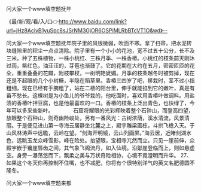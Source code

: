 问大家一个www填空题抚年

《最/新/观/看/入/口👉http://www.baidu.com/link?url=jHz8AcivB1yuSpc8sJSrNM3GjOR6OSPiMLRbBTcVT1O&wd》--

问大家一个www填空题抚年院子里的风很微弱，吹面不寒。拿了扫帚，把水泥砖块缝隙里的积尘一点点清除。院子里有一个小小的花池，宽不过五十公分，长不及三米。种了五株植物，一株小桃红、三株月季、一株香椿。小桃红的枝条前天刚沐过雨，紫红色，油汪汪的，芽苞也渐鼓了。它的花期在大约在五月，密密匝匝的花朵，重重叠叠的花瓣，附枝攀杈，一树明艳妩媚。月季的枝条越冬时被剪掉，现在还是不起眼的几个小树橛，半隐在稻草里。香椿三四岁了吧，移栽时，茎不过小指粗细，现在已经有手腕粗了，站在二楼的阳台里，伸手就能掐到它的嫩叶，真是有苗不愁长。这棵树是为小鱼儿的爷爷栽的，他吃面时，喜欢用香椿叶做调料。用盐渍的香椿叶拌豆腐，也是他最喜欢的一口。香椿的枝条上泛出青色，也快绿了，今年可以多采些新叶。　　
　　石窟将耀眼的光彩辉映着整个石钟山，而登高四望，放眼整个石钟山，则奇幽险峻处，另有一番风光：古树浓荫，溪水清流，风景清丽。于是便见进山第一寺海云居静坐北麓之上，殿宇雕梁画栋，斗拱飞檐入天。于山风林涛声中远瞻，云岭在望。“剑海开明镜，云山列画屏。”海云居，近睹剑湖水色，远眺玉龙众峰雪影，峰在险处。抬望眼，宝相寺兀然而立。只见一崖前伸，众殿宇嵌于镵崖唇齿之间，其气象飞阁流丹，如入仙境。沿酁崖登临而上，则如悬虚空。身旁一瀑荡悠而下，飘柔之美与万状奇险相协，心境不竟澄明而升华。
	27、如果这个冬天你再控制不住嘴，也不减肥，你将有个很特别洋气的英文名肥德圆不隆冬。





问大家一个www填空题来都
